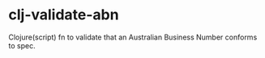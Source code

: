 # clj-validate-abn
Clojure(script) fn to validate that an Australian Business Number conforms to spec.
